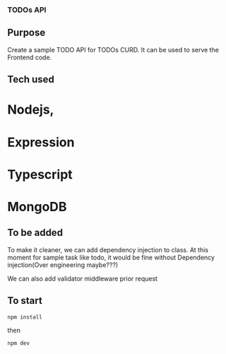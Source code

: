 ### TODOs API

## Purpose
  Create a sample TODO API for TODOs CURD. It can be used to serve the Frontend code.

## Tech used
  # Nodejs,
  # Expression
  # Typescript
  # MongoDB


## To be added

To make it cleaner, we can add dependency injection to class.
At this moment for sample task like todo, it would be fine without Dependency injection(Over engineering maybe???)

We can also add validator middleware prior request

## To start

```
npm install
```

then
```
npm dev
```

